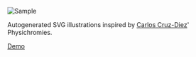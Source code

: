 ![Sample](https://github.com/polymeris/carlos/blob/master/public/sample.png)

Autogenerated SVG illustrations inspired by [Carlos Cruz-Diez](https://en.wikipedia.org/wiki/Carlos_Cruz-Diez)' Physichromies. 

[Demo](https://polymeris.github.io/carlos/)
